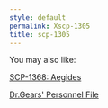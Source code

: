 ```yaml
---
style: default
permalink: Xscp-1305
title: scp-1305
---
```

You may also like:

[SCP-1368: Aegides](http://scp-wiki.net/scp-1368)

[Dr.Gears' Personnel File](http://scp-wiki.net/dr-gears-s-personnel-file)

